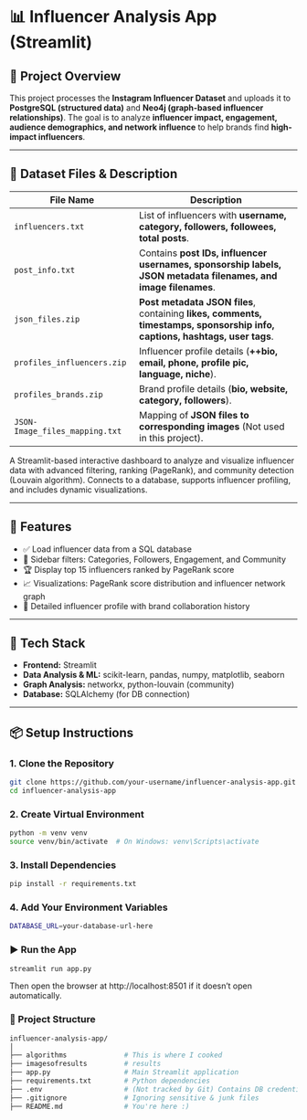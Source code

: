 # 📊 Influencer Analysis App (Streamlit)

## 🚀 Project Overview
This project processes the **Instagram Influencer Dataset** and uploads it to **PostgreSQL (structured data)** and **Neo4j (graph-based influencer relationships)**. The goal is to analyze **influencer impact, engagement, audience demographics, and network influence** to help brands find **high-impact influencers**.

---

## 📂 **Dataset Files & Description**
| **File Name** | **Description** |
|--------------|---------------|
| `influencers.txt` | List of influencers with **username, category, followers, followees, total posts**. |
| `post_info.txt` | Contains **post IDs, influencer usernames, sponsorship labels, JSON metadata filenames, and image filenames**. |
| `json_files.zip` | **Post metadata JSON files**, containing **likes, comments, timestamps, sponsorship info, captions, hashtags, user tags**. |
| `profiles_influencers.zip` | Influencer profile details (**++bio, email, phone, profile pic, language, niche**). |
| `profiles_brands.zip` | Brand profile details (**bio, website, category, followers**). |
| `JSON-Image_files_mapping.txt` | Mapping of **JSON files to corresponding images** (Not used in this project). |

A Streamlit-based interactive dashboard to analyze and visualize influencer data with advanced filtering, ranking (PageRank), and community detection (Louvain algorithm). Connects to a database, supports influencer profiling, and includes dynamic visualizations.

---

## 🚀 Features

- ✅ Load influencer data from a SQL database
- 🎯 Sidebar filters: Categories, Followers, Engagement, and Community
- 🏆 Display top 15 influencers ranked by PageRank score
- 📈 Visualizations: PageRank score distribution and influencer network graph
- 🔎 Detailed influencer profile with brand collaboration history

---

## 🧠 Tech Stack

- **Frontend:** Streamlit  
- **Data Analysis & ML:** scikit-learn, pandas, numpy, matplotlib, seaborn  
- **Graph Analysis:** networkx, python-louvain (community)  
- **Database:** SQLAlchemy (for DB connection)  

---

## 📦 Setup Instructions

### 1. Clone the Repository

```bash
git clone https://github.com/your-username/influencer-analysis-app.git
cd influencer-analysis-app
```
### 2. Create Virtual Environment

```bash
python -m venv venv
source venv/bin/activate  # On Windows: venv\Scripts\activate
```
### 3. Install Dependencies

```bash
pip install -r requirements.txt
```
###  4. Add Your Environment Variables

```bash
DATABASE_URL=your-database-url-here
```

### ▶️ Run the App
```bash
streamlit run app.py
```
Then open the browser at http://localhost:8501 if it doesn’t open automatically.

### 📁 Project Structure

```bash
influencer-analysis-app/
│
├── algorithms              # This is where I cooked
├── imagesofresults         # results
├── app.py                  # Main Streamlit application
├── requirements.txt        # Python dependencies
├── .env                    # (Not tracked by Git) Contains DB credentials
├── .gitignore              # Ignoring sensitive & junk files
├── README.md               # You're here :)
```
